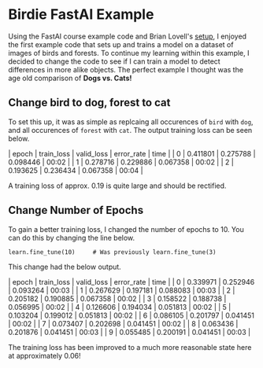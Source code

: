 # Birdie FastAI Example
Using the FastAI course example code and Brian Lovell's [setup](https://lovellbrian.github.io/2023/10/02/BYODImage.html), I enjoyed the first example code that sets up and trains a model on a dataset of images of birds and forests. To continue my learning within this example, I decided to change the code to see if I can train a model to detect differences in more alike objects. The perfect example I thought was the age old comparison of **Dogs vs. Cats!**

## Change bird to dog, forest to cat
To set this up, it was as simple as replcaing all occurences of ```bird``` with ```dog```, and all occurences of ```forest``` with ```cat```. The output training loss can be seen below.

  | epoch | train_loss | valid_loss | error_rate | time |
  | 0 | 0.411801 | 0.275788 | 0.098446 | 00:02 |
  | 1 | 0.278716 | 0.229886 | 0.067358 | 00:02 |
  | 2 | 0.193625 | 0.236434 | 0.067358 | 00:04 |

A training loss of approx. 0.19 is quite large and should be rectified.

## Change Number of Epochs
To gain a better training loss, I changed the number of epochs to 10. You can do this by changing the line below.
```
learn.fine_tune(10)     # Was previously learn.fine_tune(3)
```

This change had the below output.

  | epoch | train_loss | valid_loss | error_rate | time |
  | 0 | 0.339971 | 0.252946 | 0.093264 | 00:03 |
  | 1 | 0.267629 | 0.197181 | 0.088083 | 00:03 |
  | 2 | 0.205182 | 0.190885 | 0.067358 | 00:02 |
  | 3 | 0.158522 | 0.188738 | 0.056995 | 00:02 |
  | 4 | 0.126606 | 0.194034 | 0.051813 | 00:02 |
  | 5 | 0.103204 | 0.199012 | 0.051813 | 00:02 |
  | 6 | 0.086105 | 0.201797 | 0.041451 | 00:02 |
  | 7 | 0.073407 | 0.202698 | 0.041451 | 00:02 |
  | 8 | 0.063436 | 0.201876 | 0.041451 | 00:03 |
  | 9 | 0.055485 | 0.200191 | 0.041451 | 00:03 |

The training loss has been improved to a much more reasonable state here at approximately 0.06!
